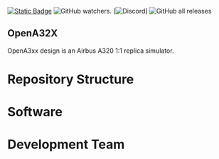 [![Static Badge](https://img.shields.io/badge/License-BY--NC--SA_4.0-blue?logo=creativecommons)](https://creativecommons.org/licenses/by-nc-sa/4.0/) 
![GitHub watchers](https://img.shields.io/github/watchers/Adik000/OpenA32X).
[![Discord](https://img.shields.io/discord/392833351238811648?logo=discord&label=discord)] 
![GitHub all releases](https://img.shields.io/github/downloads/Adik000/OpenA32X/total)


## OpenA32X


OpenA3xx design is an Airbus A320 1:1 replica simulator. 

# Repository Structure

# Software 



# Development Team 
